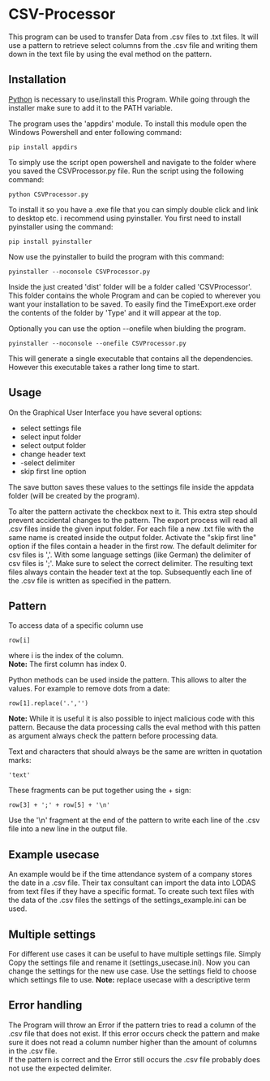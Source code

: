 # CSV-Processor

This program can be used to transfer Data from .csv files to .txt files. It will use a pattern to retrieve select columns from the .csv file and writing them down in the text file by using the eval method on the pattern. 

## Installation

[Python](https://www.python.org/downloads/) is necessary to use/install this Program. While going through the installer make sure to add it to the PATH variable.

The program uses the 'appdirs' module. To install this module open the Windows Powershell and enter following command:
```
pip install appdirs
```

To simply use the script open powershell and navigate to the folder where you saved the CSVProcessor.py file. Run the script using the following command:
```
python CSVProcessor.py
```

To install it so you have a .exe file that you can simply double click and link to desktop etc. i recommend using pyinstaller. You first need to install pyinstaller using the command:
```
pip install pyinstaller
```
Now use the pyinstaller to build the program with this command:
```
pyinstaller --noconsole CSVProcessor.py
```

Inside the just created 'dist' folder will be a folder called 'CSVProcessor'. This folder contains the whole Program and can be copied to wherever you want your installation to be saved. To easily find the TimeExport.exe order the contents of the folder by 'Type' and it will appear at the top.

Optionally you can use the option --onefile when biulding the program. 
```
pyinstaller --noconsole --onefile CSVProcessor.py
```
This will generate a single executable that contains all the dependencies. However this executable takes a rather long time to start.

## Usage

On the Graphical User Interface you have several options:

- select settings file
- select input folder
- select output folder
- change header text
- -select delimiter
- skip first line option

The save button saves these values to the settings file inside the appdata folder (will be created by the program). 

To alter the pattern activate the checkbox next to it. This extra step should prevent accidental changes to the pattern.
The export process will read all .csv files inside the given input folder. For each file a new .txt file with the same name is created inside the output folder. Activate the "skip first line" option if the files contain a header in the first row. 
The default delimiter for csv files is ','. With some language settings (like German) the delimiter of csv files is ';'. Make sure to select the correct delimiter.
The resulting text files always contain the header text at the top. Subsequently each line of the .csv file is written as specified in the pattern.

## Pattern

To access data of a specific column use 
```
row[i]
```
where i is the index of the column.  
**Note:** The first column has index 0.

Python methods can be used inside the pattern. This allows to alter the values. For example to remove dots from a date:
```
row[1].replace('.','')
```
**Note:** While it is useful it is also possible to inject malicious code with this pattern. Because the data processing calls the eval method with this patten as argument always check the pattern before processing data.

Text and characters that should always be the same are written in quotation marks:
```
'text'
```

These fragments can be put together using the + sign:
```
row[3] + ';' + row[5] + '\n'
```
Use the '\n' fragment at the end of the pattern to write each line of the .csv file into a new line in the output file.

## Example usecase

An example would be if the time attendance system of a company stores the date in a .csv file. Their tax consultant can import the data into LODAS from text files if they have a specific format. To create such text files with the data of the .csv files the settings of the settings_example.ini can be used.

## Multiple settings

For different use cases it can be useful to have multiple settings file. Simply Copy the settings file and rename it (settings_usecase.ini). Now you can change the settings for the new use case. Use the settings field to choose which settings file to use.
**Note:** replace usecase with a descriptive term

## Error handling
  
The Program will throw an Error if the pattern tries to read a column of the .csv file that does not exist. If this error occurs check the pattern and make sure it does not read a column number higher than the amount of columns in the .csv file.  
If the pattern is correct and the Error still occurs the .csv file probably does not use the expected delimiter.  
